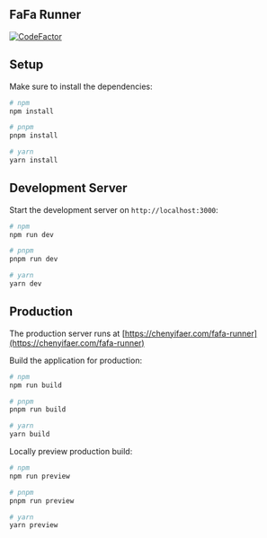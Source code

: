 ## FaFa Runner

[![CodeFactor](https://www.codefactor.io/repository/github/cyf/fafa-runner/badge)](https://www.codefactor.io/repository/github/cyf/fafa-runner)

## Setup

Make sure to install the dependencies:

```bash
# npm
npm install

# pnpm
pnpm install

# yarn
yarn install
```

## Development Server

Start the development server on `http://localhost:3000`:

```bash
# npm
npm run dev

# pnpm
pnpm run dev

# yarn
yarn dev
```

## Production

The production server runs at [https://chenyifaer.com/fafa-runner](https://chenyifaer.com/fafa-runner)

Build the application for production:

```bash
# npm
npm run build

# pnpm
pnpm run build

# yarn
yarn build
```

Locally preview production build:

```bash
# npm
npm run preview

# pnpm
pnpm run preview

# yarn
yarn preview
```
